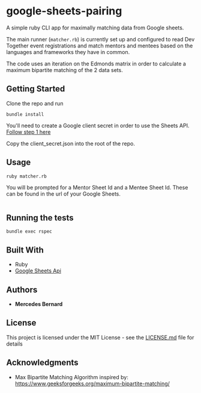 # google-sheets-pairing

A simple ruby CLI app for maximally matching data from Google sheets.

The main runner (`matcher.rb`) is currently set up and configured to read Dev Together event registrations and match mentors and mentees based on the languages and frameworks they have in common.

The code uses an iteration on the Edmonds matrix in order to calculate a maximum bipartite matching of the 2 data sets.

## Getting Started

Clone the repo and run 
```
bundle install
```

You'll need to create a Google client secret in order to use the Sheets API. [Follow step 1 here](https://developers.google.com/sheets/api/quickstart/ruby)

Copy the client_secret.json into the root of the repo.

## Usage
```
ruby matcher.rb
```

You will be prompted for a Mentor Sheet Id and a Mentee Sheet Id. These can be found in the url of your Google Sheets.

```https://docs.google.com/spreadsheets/d/the_id_is_found_here_and_is_rather_long/edit#gid=0
```

## Running the tests

```
bundle exec rspec
```

## Built With

* Ruby
* [Google Sheets Api](https://developers.google.com/sheets/api/samples/)


## Authors

* **Mercedes Bernard** 

## License

This project is licensed under the MIT License - see the [LICENSE.md](LICENSE.md) file for details

## Acknowledgments

* Max Bipartite Matching Algorithm inspired by: https://www.geeksforgeeks.org/maximum-bipartite-matching/
